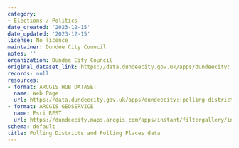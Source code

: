 ```yaml
---
category:
- Elections / Politics
date_created: '2023-12-15'
date_updated: '2023-12-15'
license: No licence
maintainer: Dundee City Council
notes: ''
organization: Dundee City Council
original_dataset_link: https://data.dundeecity.gov.uk/apps/dundeecity::polling-districts-and-polling-places-data
records: null
resources:
- format: ARCGIS HUB DATASET
  name: Web Page
  url: https://data.dundeecity.gov.uk/apps/dundeecity::polling-districts-and-polling-places-data
- format: ARCGIS GEOSERVICE
  name: Esri REST
  url: https://dundeecity.maps.arcgis.com/apps/instant/filtergallery/index.html?appid=f3bdaf1d27024906b8ee32ec60e6b796
schema: default
title: Polling Districts and Polling Places data
---
```

